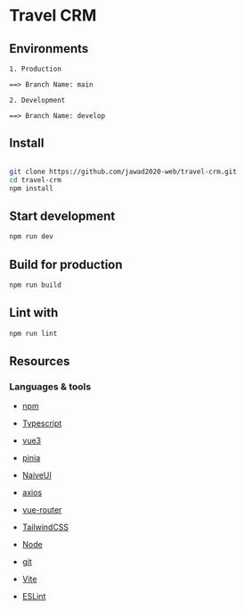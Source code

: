 # Travel CRM

## Environments

```
1. Production

==> Branch Name: main

2. Development

==> Branch Name: develop

```

## Install

```sh

git clone https://github.com/jawad2020-web/travel-crm.git
cd travel-crm
npm install
```

## Start development

```sh
npm run dev
```

## Build for production

```sh
npm run build
```

## Lint with

```sh
npm run lint
```

## Resources

### Languages & tools

- [npm](https://www.npmjs.com/)

- [Typescript](https://www.typescriptlang.org/)

- [vue3](https://vuejs.org/)

- [pinia](https://pinia.vuejs.org/)

- [NaiveUI](https://www.naiveui.com/en-US/os-theme)

- [axios](https://axios-http.com/docs/intro)

- [vue-router](https://router.vuejs.org/)

- [TailwindCSS](https://tailwindcss.com/)

- [Node](http://nodejs.org/)

- [git](https://git-scm.com/)

- [Vite](https://vitejs.dev/)

- [ESLint](https://eslint.org/)
